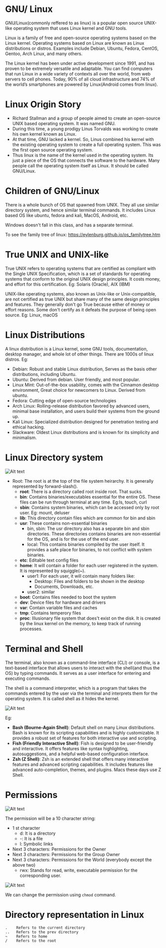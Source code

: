 # GNU/ Linux
GNU/Linux(commonly reffered to as linux) is a popular open source UNIX-like operating system that uses Linux kernel and GNU tools.

Linux is a family of free and open-source operating systems based on the Linux kernel. Operating systems based on Linux are known as Linux distributions or distros. Examples include Debian, Ubuntu, Fedora, CentOS, Gentoo, Arch Linux, and many others.

The Linux kernel has been under active development since 1991, and has proven to be extremely versatile and adaptable. You can find computers that run Linux in a wide variety of contexts all over the world, from web servers to cell phones. Today, 90% of all cloud infrastructure and 74% of the world’s smartphones are powered by Linux(Android comes from linux).

# Linux Origin Story
- Richard Stallman and a group of people aimed to create an open-source UNIX based operating system. It was named GNU.
- During this time, a young prodigy Linus Torvalds was working to create his own kernel known as Linux.
- At that time, GNU lacked a kernel. So, Linus combined his kernel with the existing operating system to create a full operating system. This was the first open source operating system.
- Thus linux is the name of the kernel used in the operating system. Its just a piece of the OS that connects the software to the hardware. Many people call the operating system itself as Linux. It should be called GNU/Linux.

# Children of GNU/Linux
There is a whole bunch of OS that spawned from UNIX. They all use similar directory system, and hence similar terminal commands. 
It includes Linux based OS like ubuntu, fedora and kali, MacOS, Android, etc.

Windows doesn't fall in this class, and has a separate terminal.

To see the family tree of linux: https://eylenburg.github.io/os_familytree.htm

# True UNIX and UNIX-like
True UNIX refers to operating systems that are certified as compliant with the Single UNIX Specification, which is a set of standards for operating systems that conform to the original UNIX design principles. It costs money, and effort for this certification.
Eg: Solaris (Oracle), AIX (IBM)

UNIX-like operating systems, also known as Unix-like or Unix-compatible, are not certified as true UNIX but share many of the same design principles and features. They generally don't go True because either of money or effort reasons. Some don't certify as it defeats the purpose of being open source.
Eg: Linux, macOS

# Linux Distributions
A linux distribution is a Linux kernel, some GNU tools, documentation, desktop manager, and whole lot of other things. There are 1000s of linux distros.
Eg: 
- Debian: Robust and stable Linux distribution, Serves as the basis other distributions, including Ubuntu.
- Ubuntu: Derived from debian. User friendly, and most popular.
- Linux Mint: Out-of-the-box usability, comes with the Cinnamon desktop environment, Great choice for newcomers to Linux. Derived from ubuntu.
- Fedora: Cutting edge of open-source technologies
- Arch Linux: Rolling-release distribution favored by advanced users, minimal base installation, and users build their systems from the ground up.
- Kali Linux: Specialized distribution designed for penetration testing and ethical hacking. 
- Slackware: Oldest Linux distributions and is known for its simplicity and minimalism.
  
# Linux Directory system
![Alt text](<Screenshot from 2023-10-31 12-47-40.png>)
- Root: The root is at the top of the file system heirarchy. It is generally represented by forward-slash(\).
    - **root**: There is a directory called root inside root. That sucks.
    - **bin**: Contains binaries/executables essential for the entire OS. These files can be run through terminal at any time. Eg:ls, touch, curl
    - **sbin**: Contains system binaries, which can be accessed only by root user. Eg: mount, deluser
    - **lib**: This directory contain files which are common for bin and sbin
    - **usr**: These contains non-essential binaries
      - bin, sbin: The usr directory also has a separate bin and sbin directories. These directories contains binaries are non-essential for the OS, and is for the use of the end user.
      - local: This contains binaries compiled by the user itself. It provides a safe place for binaries, to not conflict with system binaries.
    - **etc**: Editable text config files
    - **home**: It will contain a folder for each user registered in the system. It is represented by squiggle(~). 
      - user1: For each user, it will contain many folders like:
        - Desktop: Files and folders to be shown in the desktop
        - Documents, Downloads, etc.
      - user2: similar
    - **boot**: Contains files needed to boot the system
    - **dev**: Device files for hardware and drivers
    - **var**: Contain variable files and caches
    - **tmp**: Contains temperory files
    - **proc**: Illusionary file system that does't exist on the disk. It is created by the linux kernel on the memory, to keep track of running processes.

# Terminal and Shell
The terminal, also known as a command-line interface (CLI) or console, is a text-based interface that allows users to interact with the shell(and thus the OS) by typing commands. It serves as a user interface for entering and executing commands. 

The shell is a command interpreter, which is a program that takes the commands entered by the user via the terminal and interprets them for the operating system. It is called shell as it hides the kernel.

![Alt text](<Screenshot from 2023-10-31 10-37-49.png>)

Eg:
- **Bash (Bourne-Again Shell)**: Default shell on many Linux distributions. Bash is known for its scripting capabilities and is highly customizable. It provides a robust set of features for both interactive use and scripting.
- **Fish (Friendly Interactive Shell)**: Fish is designed to be user-friendly and interactive. It offers features like syntax highlighting, autosuggestions, and a helpful web-based configuration interface.
- **Zsh (Z Shell)**: Zsh is an extended shell that offers many interactive features and advanced scripting capabilities. It includes features like advanced auto-completion, themes, and plugins. Macs these days use Z Shell.

# Permissions
![Alt text](<Screenshot from 2023-11-09 20-01-30.png>)

The permission will be a 10 character string:
 - 1 st character
    - d: It is a directory
    - -: It is a file
    - l: Symbolic links
 - Next 3 characters: Permissions for the Owner
 - Next 3 characters: Permissions for the Group Owner
 - Next 3 characters: Permissions for the World (everybody except the above two)
    - rwx: Stands for read, write, executable permission for the corresponding user.

![Alt text](<Screenshot from 2023-11-09 20-02-20.png>)

We can change the permission using ```chmod``` command.

# Directory representation in Linux
    .    Refers to the current directory
    ..   Refers to the prev directory
    ~    Refers to home
    /    Refers to the root 